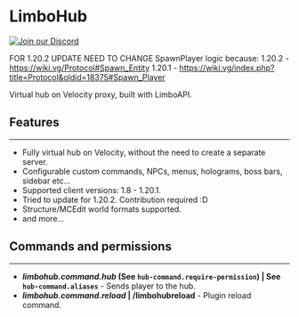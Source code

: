 # LimboHub

[![Join our Discord](https://img.shields.io/discord/775778822334709780.svg?logo=discord&label=Discord)](https://ely.su/discord)

FOR 1.20.2 UPDATE NEED TO CHANGE SpawnPlayer logic because:
1.20.2 - https://wiki.vg/Protocol#Spawn_Entity
1.20.1 - https://wiki.vg/index.php?title=Protocol&oldid=18375#Spawn_Player

Virtual hub on Velocity proxy, built with LimboAPI.

## Features

---

 - Fully virtual hub on Velocity, without the need to create a separate server.
 - Configurable custom commands, NPCs, menus, holograms, boss bars, sidebar etc...
 - Supported client versions: 1.8 - 1.20.1.
 - Tried to update for 1.20.2. Contribution required :D
 - Structure/MCEdit world formats supported.
 - and more...

## Commands and permissions

---

- ***limbohub.command.hub* (See `hub-command.require-permission`) | See `hub-command.aliases`** - Sends player to the hub.
- ***limbohub.command.reload* | /limbohubreload** - Plugin reload command.

